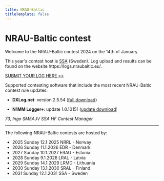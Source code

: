 ```yaml
---
title: NRAU-Baltic
titleTemplate: false
---
```


<script setup lang="ts">
  import CountdownTimer from '@/components/CountdownTimer.vue'
  import { computed } from 'vue';

  const contestDate = new Date('2024-01-14T06:30:00Z')
  const now = new Date()

  const hasContestStarted = computed(() => now.getTime() > contestDate.getTime())
</script>

# NRAU-Baltic contest


<template v-if="!hasContestStarted">
  <h3>Contest starts in <ClientOnly><CountdownTimer :date="contestDate" /></ClientOnly></h3>
</template>

Welcome to the NRAU-Baltic contest 2024 on the 14th of January.

This year's contest host is [SSA](https://www.ssa.se/) (Sweden). Log upload and results can be found on the website https://<span>logs.nraubaltic.eu/</span>.

<a class="text-4xl font-bold" href="https://logs.nraubaltic.eu/submit/65947b7f2f903b1b56c43a15">SUBMIT YOUR LOG HERE >></a>

Supported contesting software that include the most recent NRAU-Baltic contest rule updates:

* **DXLog.net**: version 2.5.54 ([full download](https://dxlog.net/sw/files/DXLog.net-2.5.54.msi))

* **N1MM Logger+**: update 1.0.10151 ([update download](https://n1mmwp.hamdocs.com/mmfile/get/file/N1MM-Logger-Update-1.0.10151.exe))

_73, Ingo SM5AJV SSA HF Contest Manager_

---

The following NRAU-Baltic contests are hosted by:

- 2025 Sunday 12.1 2025 NRRL - Norway
- 2026 Sunday 11.1.2026 EDR - Denmark
- 2027 Sunday 10.1.2027 ERAU - Estonia
- 2028 Sunday 9.1.2028 LRAL - Latvia
- 2029 Sunday 14.1.2029 LRMD - Lithuania
- 2030 Sunday 13.1.2030 SRAL - Finland
- 2031 Sunday 12.1.2031 SSA - Sweden
